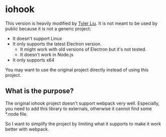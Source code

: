 # iohook

This version is heavily modified by [Tyler Liu](https://github.com/tylerlong). 
It is not meant to be used by public because it is not a generic project:

- It doesn't support Linux
- It only supports the latest Electron version.
  - It might work with old versions of Electron but it's not tested.
  - It doesn't work in Node.js
- It only supports x64

You may want to use the original project directly instead of using this project.


## What is the purpose?

The original iohook project doesn't support webpack very well. Especially, you need to add this library to externals, otherwise it cannot find some *.node file.

So I want to simplify the project by limiting what it supports to make it work better with webpack.
